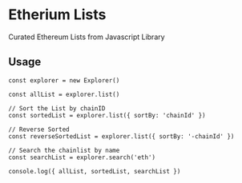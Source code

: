 # Etherium Lists

Curated Ethereum Lists from Javascript Library

## Usage

```
const explorer = new Explorer()

const allList = explorer.list()

// Sort the List by chainID
const sortedList = explorer.list({ sortBy: 'chainId' })

// Reverse Sorted
const reverseSortedList = explorer.list({ sortBy: '-chainId' })

// Search the chainlist by name
const searchList = explorer.search('eth')

console.log({ allList, sortedList, searchList })
```
